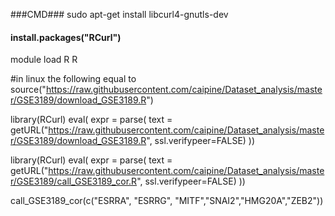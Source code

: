 ###CMD###    sudo apt-get install libcurl4-gnutls-dev 
####         install.packages("RCurl")
module load R
R

#in linux the following equal to source("https://raw.githubusercontent.com/caipine/Dataset_analysis/master/GSE3189/download_GSE3189.R") 

library(RCurl)
    eval( expr = 
        parse( text = getURL("https://raw.githubusercontent.com/caipine/Dataset_analysis/master/GSE3189/download_GSE3189.R",
                       ssl.verifypeer=FALSE) ))

library(RCurl)
    eval( expr = 
        parse( text = getURL("https://raw.githubusercontent.com/caipine/Dataset_analysis/master/GSE3189/call_GSE3189_cor.R",
                       ssl.verifypeer=FALSE) ))



call_GSE3189_cor(c("ESRRA", "ESRRG", "MITF","SNAI2","HMG20A","ZEB2"))

